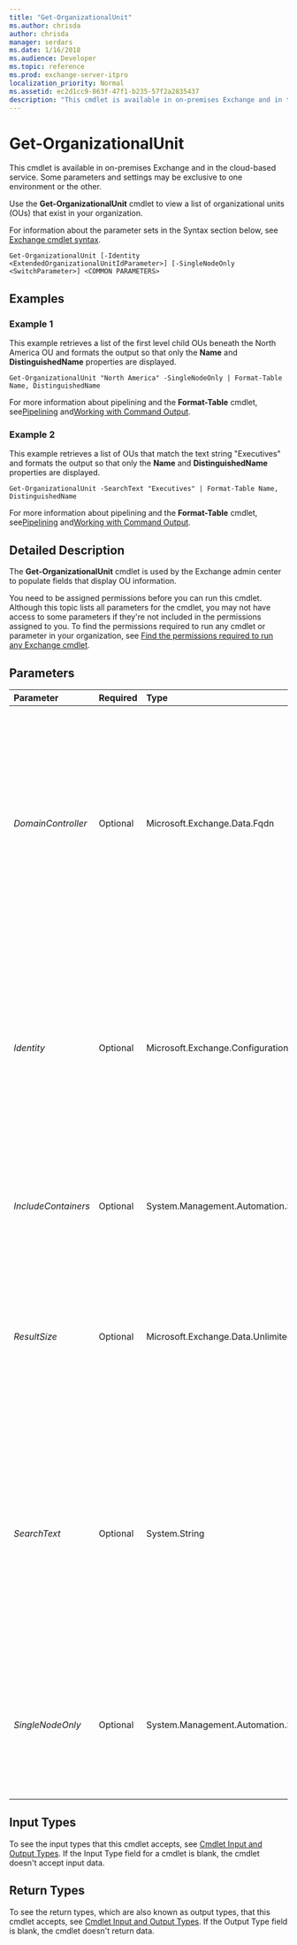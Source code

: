 ```yaml
---
title: "Get-OrganizationalUnit"
ms.author: chrisda
author: chrisda
manager: serdars
ms.date: 1/16/2018
ms.audience: Developer
ms.topic: reference
ms.prod: exchange-server-itpro
localization_priority: Normal
ms.assetid: ec2d1cc9-863f-47f1-b235-57f2a2835437
description: "This cmdlet is available in on-premises Exchange and in the cloud-based service. Some parameters and settings may be exclusive to one environment or the other."
---
```


# Get-OrganizationalUnit

This cmdlet is available in on-premises Exchange and in the cloud-based service. Some parameters and settings may be exclusive to one environment or the other. 
  
Use the **Get-OrganizationalUnit** cmdlet to view a list of organizational units (OUs) that exist in your organization.
  
For information about the parameter sets in the Syntax section below, see [Exchange cmdlet syntax](https://technet.microsoft.com/library/bb123552.aspx). 
  
```
Get-OrganizationalUnit [-Identity <ExtendedOrganizationalUnitIdParameter>] [-SingleNodeOnly <SwitchParameter>] <COMMON PARAMETERS>

```

## Examples
<a name="Examples"> </a>

### Example 1

This example retrieves a list of the first level child OUs beneath the North America OU and formats the output so that only the **Name** and **DistinguishedName** properties are displayed.
  
```
Get-OrganizationalUnit "North America" -SingleNodeOnly | Format-Table Name, DistinguishedName
```

For more information about pipelining and the **Format-Table** cmdlet, see[Pipelining](https://technet.microsoft.com/library/59411ed3-926b-4eec-a462-84e6b26056c9.aspx) and[Working with Command Output](https://technet.microsoft.com/library/8320e1a5-d3f5-4615-878d-b23e2aaa6b1e.aspx).
  
### Example 2

This example retrieves a list of OUs that match the text string "Executives" and formats the output so that only the **Name** and **DistinguishedName** properties are displayed.
  
```
Get-OrganizationalUnit -SearchText "Executives" | Format-Table Name, DistinguishedName
```

For more information about pipelining and the **Format-Table** cmdlet, see[Pipelining](https://technet.microsoft.com/library/59411ed3-926b-4eec-a462-84e6b26056c9.aspx) and[Working with Command Output](https://technet.microsoft.com/library/8320e1a5-d3f5-4615-878d-b23e2aaa6b1e.aspx).
  
## Detailed Description
<a name="DetailedDescription"> </a>

The **Get-OrganizationalUnit** cmdlet is used by the Exchange admin center to populate fields that display OU information.
  
You need to be assigned permissions before you can run this cmdlet. Although this topic lists all parameters for the cmdlet, you may not have access to some parameters if they're not included in the permissions assigned to you. To find the permissions required to run any cmdlet or parameter in your organization, see [Find the permissions required to run any Exchange cmdlet](https://technet.microsoft.com/library/mt432940.aspx).
  
## Parameters
<a name="DetailedDescription"> </a>

|**Parameter**|**Required**|**Type**|**Description**|
|:-----|:-----|:-----|:-----|
| _DomainController_ <br/> |Optional  <br/> |Microsoft.Exchange.Data.Fqdn  <br/> |This parameter is available only in on-premises Exchange.  <br/> The _DomainController_ parameter specifies the domain controller that's used by this cmdlet to read data from or write data to Active Directory. You identify the domain controller by its fully qualified domain name (FQDN). For example, `dc01.contoso.com`.  <br/> |
| _Identity_ <br/> |Optional  <br/> |Microsoft.Exchange.Configuration.Tasks.ExtendedOrganizationalUnitIdParameter  <br/> | The _Identity_ parameter specifies the OU or domain that you want to view. You can use any value that uniquely identifies the OU or domain. For example: <br/>  Name <br/>  Canonical name <br/>  Distinguished name (DN) <br/>  GUID <br/>  You can use this parameter with the _SearchText_ parameter. <br/> |
| _IncludeContainers_ <br/> |Optional  <br/> |System.Management.Automation.SwitchParameter  <br/> |The _IncludeContainers_ switch instructs the command to return containers in the results. You don't need to specify a value with this switch. <br/> |
| _ResultSize_ <br/> |Optional  <br/> |Microsoft.Exchange.Data.Unlimited  <br/> |The _ResultSize_ parameter specifies the maximum number of results to return. If you want to return all requests that match the query, use `unlimited` for the value of this parameter. The default value is `1000`.  <br/> |
| _SearchText_ <br/> |Optional  <br/> |System.String  <br/> |The _SearchText_ parameter enables you to search the names of all OUs in your organization for the specified string. Only the OUs that match the string you specify are returned. If the string you specify contains spaces, enclose it in quotation marks ("). <br/> You can't use this parameter with the _Identity_ parameter. <br/> |
| _SingleNodeOnly_ <br/> |Optional  <br/> |System.Management.Automation.SwitchParameter  <br/> |The _SingleNodeOnly_ switch instructs the command to return only the first level child OUs beneath the OU specified in the _Identity_ parameter. You don't need to specify a value with this switch. <br/> |
   
## Input Types
<a name="InputTypes"> </a>

To see the input types that this cmdlet accepts, see [Cmdlet Input and Output Types](http://go.microsoft.com/fwlink/p/?linkId=616387). If the Input Type field for a cmdlet is blank, the cmdlet doesn't accept input data. 
  
## Return Types
<a name="ReturnTypes"> </a>

To see the return types, which are also known as output types, that this cmdlet accepts, see [Cmdlet Input and Output Types](http://go.microsoft.com/fwlink/p/?linkId=616387). If the Output Type field is blank, the cmdlet doesn't return data. 
  

